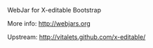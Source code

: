 WebJar for X-editable Bootstrap

More info: http://webjars.org

Upstream: http://vitalets.github.com/x-editable/
